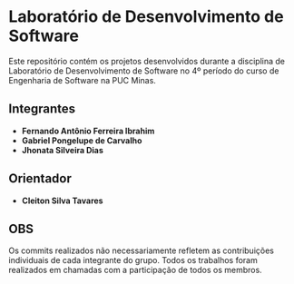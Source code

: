 
# Laboratório de Desenvolvimento de Software

Este repositório contém os projetos desenvolvidos durante a disciplina de Laboratório de Desenvolvimento de Software no 4º período do curso de Engenharia de Software na PUC Minas.

## Integrantes

- **Fernando Antônio Ferreira Ibrahim**
- **Gabriel Pongelupe de Carvalho**
- **Jhonata Silveira Dias**

## Orientador
- **Cleiton Silva Tavares**

## OBS
Os commits realizados não necessariamente refletem as contribuições individuais de cada integrante do grupo. Todos os trabalhos foram realizados em chamadas com a participação de todos os membros.
